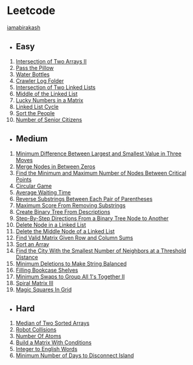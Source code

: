 # Leetcode

[iamabirakash](https://leetcode.com/u/iamabirakash/)

* ## Easy
1. [Intersection of Two Arrays II](https://github.com/iamabirakash/Leetcode/tree/main/Intersection_Two_Arrays)
2. [Pass the Pillow](https://github.com/iamabirakash/Leetcode/tree/main/Pass%20The%20Pillow)
3. [Water Bottles](https://github.com/iamabirakash/Leetcode/tree/main/Water_Bottles)
4. [Crawler Log Folder](https://github.com/iamabirakash/Leetcode/tree/main/Crawler%20Log%20Folder)
5. [Intersection of Two Linked Lists](https://github.com/iamabirakash/Leetcode/tree/main/Intersection%20of%20Two%20Linked%20Lists)
6. [Middle of the Linked List](https://github.com/iamabirakash/Leetcode/tree/main/Middle%20of%20the%20Linked%20List)
7. [Lucky Numbers in a Matrix](https://github.com/iamabirakash/Leetcode/tree/main/Lucky%20Numbers%20in%20a%20Matrix)
8. [Linked List Cycle](https://github.com/iamabirakash/Leetcode/tree/main/Linked%20List%20Cycle)
9. [Sort the People](https://github.com/iamabirakash/Leetcode/tree/main/Sort%20the%20People)
10. [Number of Senior Citizens](https://github.com/iamabirakash/Leetcode/tree/main/Number%20of%20Senior%20Citizens)

* ## Medium
1. [Minimum Difference Between Largest and Smallest Value in Three Moves](https://github.com/iamabirakash/Leetcode/tree/main/Minimum_Difference)
2. [Merge Nodes in Between Zeros](https://github.com/iamabirakash/Leetcode/tree/main/Merged_Notes_Between_Zeros)
3. [Find the Minimum and Maximum Number of Nodes Between Critical Points](https://github.com/iamabirakash/Leetcode/tree/main/Min_Max_No_Nodes)
4. [Circular Game](https://github.com/iamabirakash/Leetcode/tree/main/Circular_Game)
5. [Average Waiting Time](https://github.com/iamabirakash/Leetcode/tree/main/Average%20Waiting%20Time)
6. [Reverse Substrings Between Each Pair of Parentheses](https://github.com/iamabirakash/Leetcode/tree/main/Reversed%20Substring%20Paranthesis)
7. [Maximum Score From Removing Substrings](https://github.com/iamabirakash/Leetcode/tree/main/Maximum%20Score)
8. [Create Binary Tree From Descriptions](https://github.com/iamabirakash/Leetcode/tree/main/Create%20Binary%20Tree)
9. [Step-By-Step Directions From a Binary Tree Node to Another](https://github.com/iamabirakash/Leetcode/tree/main/Binary%20Tree%20Node%20to%20Another)
10. [Delete Node in a Linked List](https://github.com/iamabirakash/Leetcode/tree/main/Delete%20Node%20in%20a%20Linked%20List)
11. [Delete the Middle Node of a Linked List](https://github.com/iamabirakash/Leetcode/tree/main/Delete%20the%20Middle%20Node%20of%20a%20Linked%20List)
12. [Find Valid Matrix Given Row and Column Sums](https://github.com/iamabirakash/Leetcode/tree/main/Find%20Valid%20Matrix%20Given%20Row%20and%20Column%20Sums)
13. [Sort an Array](https://github.com/iamabirakash/Leetcode/tree/main/Sort%20an%20Array)
14. [Find the City With the Smallest Number of Neighbors at a Threshold Distance](https://github.com/iamabirakash/Leetcode/tree/main/Find%20the%20City%20With%20the%20Smallest%20Number%20of%20Neighbors%20at%20a%20Threshold%20Distance)
15. [Minimum Deletions to Make String Balanced](https://github.com/iamabirakash/Leetcode/tree/main/Minimum%20Deletions%20to%20Make%20String%20Balanced)
16. [Filling Bookcase Shelves](https://github.com/iamabirakash/Leetcode/tree/main/Filling%20Bookcase%20Shelves)
17. [Minimum Swaps to Group All 1's Together II](https://github.com/iamabirakash/Leetcode/tree/main/Minimum%20Swaps%20to%20Group%20All%201's%20Together%20II)
18. [Spiral Matrix III](https://github.com/iamabirakash/Leetcode/tree/main/Spiral%20Matrix%20III)
19. [Magic Squares In Grid](https://github.com/iamabirakash/Leetcode/tree/main/Magic%20Squares%20In%20Grid)

* ## Hard
1. [Median of Two Sorted Arrays](https://github.com/iamabirakash/Leetcode/tree/main/Median%20Of%20Two%20Sorted%20Arrays)
2. [Robot Collisions](https://github.com/iamabirakash/Leetcode/blob/main/Robot%20Collisions/README.md)
3. [Number Of Atoms](https://github.com/iamabirakash/Leetcode/tree/main/Number%20Of%20Atoms)
4. [Build a Matrix With Conditions](https://github.com/iamabirakash/Leetcode/tree/main/Build%20a%20Matrix%20With%20Conditions)
5. [Integer to English Words](https://github.com/iamabirakash/Leetcode/tree/main/Integer%20to%20English%20Words)
6. [Minimum Number of Days to Disconnect Island
](https://leetcode.com/problems/minimum-number-of-days-to-disconnect-island/description/?envType=daily-question&envId=2024-08-11)
